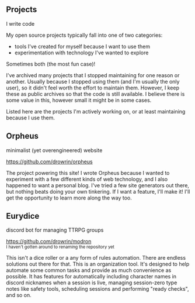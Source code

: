 <section>
<hgroup>

# Projects

I write code

</hgroup>

My open source projects typically fall into one of two categories:

- tools I've created for myself because I want to use them
- experimentation with technology I've wanted to explore

Sometimes both (the most fun case)!

I've archived many projects that I stopped maintaining for one reason
or another. Usually because I stopped using them (and I'm usually the
only user), so it didn't feel worth the effort to maintain them.
However, I keep these as public archives so that the code is still
available. I believe there is some value in this, however small it
might be in some cases.

Listed here are the projects I'm actively working on, or at least
maintaining because I use them.

</section>

<article>
<hgroup>

## Orpheus

minimalist (yet overengineered) website

</hgroup>

https://github.com/drowrin/orpheus

The project powering this site! I wrote Orpheus because I wanted to
experiment with a few different kinds of web technology, and I also
happened to want a personal blog. I've tried a few site generators out
there, but nothing beats doing your own tinkering. If I want a feature,
I'll make it! I'll get the opportunity to learn more along the way too.

</article>

<article>
<hgroup>

## Eurydice

discord bot for managing TTRPG groups

</hgroup>

https://github.com/drowrin/modron  
<sup class="muted">I haven't gotten around to renaming the repository yet</sup>

This isn't a dice roller or a any form of rules automation. There are
endless solutions out there for that. This is an organization tool.
It's designed to help automate some common tasks and provide as much
convenience as possible. It has features for automatically including
character names in discord nicknames when a session is live, managing
session-zero type notes like safety tools, scheduling sessions and
performing "ready checks", and so on.

</article>
